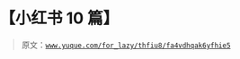 # 【小红书 10 篇】

> 原文：[`www.yuque.com/for_lazy/thfiu8/fa4vdhqak6yfhie5`](https://www.yuque.com/for_lazy/thfiu8/fa4vdhqak6yfhie5)



